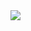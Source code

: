 
<a href="https://99jamsil.github.io/">
  <img src="https://user-images.githubusercontent.com/126365187/232498333-19cd6518-a300-4403-94b3-2bb157c1e529.png">
</a>


